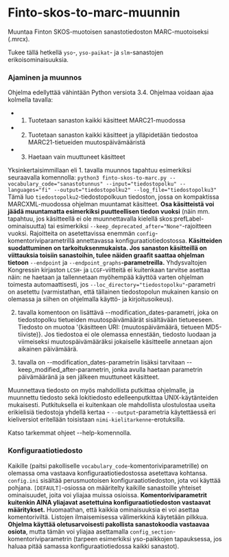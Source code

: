 # Finto-skos-to-marc-muunnin

Muuntaa Finton SKOS-muotoisen sanastotiedoston MARC-muotoiseksi (.mrcx).

Tukee tällä hetkellä `yso`-, `yso-paikat`- ja `slm`-sanastojen erikoisominaisuuksia.

### Ajaminen ja muunnos
Ohjelma edellyttää vähintään Python versiota 3.4.
Ohjelmaa voidaan ajaa kolmella tavalla:
- 1. Tuotetaan sanaston kaikki käsitteet MARC21-muodossa
- 2. Tuotetaan sanaston kaikki käsitteet ja ylläpidetään tiedostoa MARC21-tietueiden muutospäivämääristä
- 3. Haetaan vain muuttuneet käsitteet

Yksinkertaisimmillaan eli 1. tavalla muunnos tapahtuu esimerkiksi seuraavalla komennolla:
`python3 finto-skos-to-marc.py --vocabulary_code="sanastotunnus" --input="tiedostopolku" --languages="fi" --output="tiedostopolku2" --log_file="tiedostopolku3"`
Tämä luo `tiedostopolku2`-tiedostopolkuun tiedoston, jossa on kompaktissa MARCXML-muodossa ohjelman muuntamat käsitteet. __Osa käsitteistä voi jäädä muuntamatta esimerkiksi puutteellisen tiedon vuoksi__ (näin mm. tapahtuu, jos käsitteellä ei ole muunnettavalla kielellä skos:prefLabel-ominaisuutta) tai esimerkiksi `--keep_deprecated_after="None"`-rajoitteen vuoksi. Rajoitteita on asetettavissa enemmän `config`-komentoriviparametrillä annettavassa konfiguraatiotiedostossa. __Käsitteiden suodattuminen on tarkoituksenmukaista. Jos sanaston käsitteillä on viittauksia toisiin sanastoihin, tulee näiden graafit saattaa ohjelman tietoon__ `--endpoint` ja `--endpoint_graphs`__-parametreilla.__ Yhdysvaltojen Kongressin kirjaston `LCSH`- ja `LCGF`-viitteitä ei kuitenkaan tarvitse asettaa näin: ne haetaan ja tallennetaan myöhempää käyttöä varten ohjelman toimesta automaattisesti, jos `--loc_directory="tiedostopolku"`-parametri on asetettu (varmistathan, että tällainen tiedostopolun mukainen kansio on olemassa ja siihen on ohjelmalla käyttö- ja kirjoitusoikeus).

2. tavalla komentoon on lisättävä --modification_dates-parametri, joka on tiedostopolku tietueiden muutospäivämäärät sisältävään tietueeseen. Tiedosto on muotoa '{käsitteen URI: (muutospäivämäärä, tietueen MD5-tiiviste)}. Jos tiedostoa ei ole olemassa ennestään, tiedosto luodaan ja viimeiseksi muutospäivämääräksi jokaiselle käsitteelle annetaan ajon aikainen päivämäärä.

3. tavalla on --modification_dates-parametrin lisäksi tarvitaan --keep_modified_after-parametrin, jonka avulla haetaan parametrin päivämääränä ja sen jälkeen muuttuneet käsitteet.

Muunnettava tiedosto on myös mahdollista putkittaa ohjelmalle, ja muunnettu tiedosto sekä lokitiedosto edelleenputkittaa UNIX-käytänteiden mukaisesti. Putkituksella ei kuitenkaan ole mahdollista ulostulostaa useita erikielisiä tiedostoja yhdellä kertaa - `--output`-parametria käytettäessä eri kieliversiot eritellään toisistaan `nimi-kielitarkenne`-erotuksilla.

Katso tarkemmat ohjeet --help-komennolla.

### Konfiguraatiotiedosto
Kaikille (paitsi pakolliselle `vocabulary_code`-komentoriviparametrille) on olemassa oma vastaava konfiguraatiotiedostossa asetettava kohtansa. `config.ini` sisältää perusmuotoisen konfiguraatiotiedoston, jota voi käyttää pohjana.
`[DEFAULT]`-osiossa on määritelty kaikille sanastoille yhteiset ominaisuudet, joita voi yliajaa muissa osioissa. __Komentoriviparametrit kuitenkin AINA yliajavat asetettuina konfiguraatiotiedoston vastaavat määritykset.__ Huomaathan, että kaikkia ominaisuuksia ei voi asettaa komentoriviltä. Listojen ilmaisemisessa välimerkkinä käytetään pilkkua. __Ohjelma käyttää oletusarvoisesti pakollista sanastokoodia vastaavaa osiota__, mutta tämän voi yliajaa asettamalla `config_section`-komentoriviparametrin (tarpeen esimerkiksi yso-paikkojen tapauksessa, jos haluaa pitää samassa konfiguraatiotiedossa kaikki sanastot).
